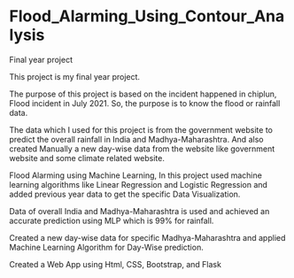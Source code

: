 # Flood_Alarming_Using_Contour_Analysis
Final year project

This project is my final year project. 

The purpose of this project is based on the incident happened in chiplun, Flood incident in July 2021. So, the purpose is to know the flood or rainfall data.

The data which I used for this project is from the government website to predict the overall rainfall in India and Madhya-Maharashtra. And also created Manually a new day-wise data from the website like government website and some climate related website.

Flood Alarming using Machine Learning, In this project used machine learning algorithms like Linear Regression and Logistic Regression and added previous year data to get the specific Data Visualization. 

Data of overall India and Madhya-Maharashtra is used and achieved an accurate prediction using MLP which is 99% for rainfall. 

Created a new day-wise data for specific Madhya-Maharashtra and applied Machine Learning Algorithm for Day-Wise prediction. 

Created a Web App using Html, CSS, Bootstrap, and Flask

